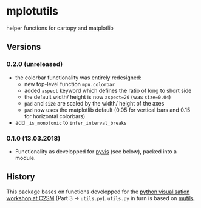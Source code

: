 # mplotutils

helper functions for cartopy and matplotlib


## Versions

### 0.2.0 (unreleased)

 * the colorbar functionality was entirely redesigned:
   * new top-level function `mpu.colorbar`
   * added `aspect` keyword which defines the ratio of long to short side
   * the default width/ height is now `aspect=20` (was `size=0.04`)
   * `pad` and `size` are scaled by the width/ height of the axes
   * `pad` now uses the matplotlib default (0.05 for vertical bars and 0.15 for horizontal colorbars)
 * add `_is_monotonic` to `infer_interval_breaks`

### 0.1.0 (13.03.2018)

 * Functionality as developped for [pyvis](https://github.com/C2SM/pyvis/) (see below), packed into a module.


## History

This package bases on functions developped for the [python visualisation workshop at C2SM](https://github.com/C2SM/pyvis/) (Part 3 -> `utils.py`).
`utils.py` in turn is based on [mutils](https://github.com/mathause/mutils). 


